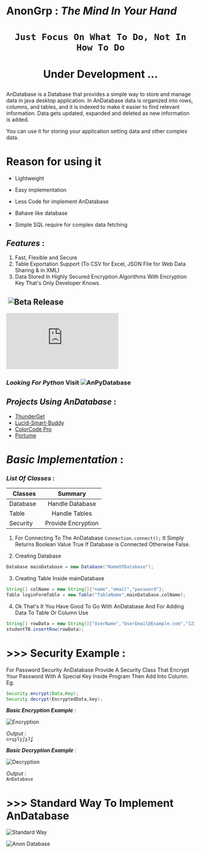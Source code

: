 # AnonGrp : _The Mind In Your Hand_

# <p align="center">`Just Focus On What To Do, Not In How To Do`</p>


# <p align="center">Under Development ...</p>

<p>AnDatabase is a Database that provides a simple way to store and manage data in java desktop application. In AnDatabase data is organized into rows, columns, and tables, and it is indexed to make it easier to find relevant information. Data gets updated, expanded and deleted as new information is added.</p>
<p>You can use it for storing your application setting data and other complex data.</p>

# Reason for using it 
* <p>Lightweight</p>
* <p>Easy implementation</p>
* <p>Less Code for implement AnDatabase</p>
* <p>Bahave like database</p>
* <p>Simple SQL require for complex data fetching

## _Features_ : 
 1. Fast, Flexible and Secure 
 2. Table Exportation Support (To CSV for Excel, JSON File for Web Data Sharing & in XML)
 3. Data Stored In Highly Secured Encryption Algorithms With Encryption Key That's Only Developer Knows. 
 
##  ![Beta Release](https://github.com/anongrp/AnDatabase/releases)    
![AnDatabase v2.5 JRE 9.jar (Latest Beta Version) ](https://github.com/anongrp/AnDatabase/raw/master/Release/AN%20Database%20v2.5%20JRE%209.jar)  
     

 ### _Looking For Python_ Visit ![AnPyDatabase](https://github.com/Anikeshpatel/AnPyDatabase)    
## _Projects Using AnDatabase_ :   

* <a href="https://github.com/anongrp/ThunderGet">ThunderGet</a>
* <a href="https://github.com/Anikeshpatel/Lucid-Smart-Buddy">Lucid-Smart-Buddy</a>
* <a href="https://github.com/anikeshpatel/colorcode-pro">ColorCode Pro</a>   
* <a href="https://github.com/anongrp/Portume">Portume</a>   
 
# _Basic Implementation_ :

### _List Of Classes_ :    
| Classes       | Summary            |
| ------------- |:------------------:|
| Database      | Handle Database    |
| Table         | Handle Tables      |
| Security      | Provide Encryption |

 1. For Connecting To The AnDatabase `Connection.connect();` It Simply Returns Boolean Value True If Database is Connected Otherwise False.     
 
 2. Creating Database  
 ```java 
 Database mainDatabase = new Database("NameOfDatabase");
 ```  
 3. Creating Table Inside mainDatabase  
 ```java 
 String[] colName = new String[]{"name","email","password"};
 Table loginFormTable = new Table("TableName",mainDatabase,colName);  
 ```
 
 4. Ok That's It You Have Good To Go With AnDatabase And For Adding Data To Table Or Column Use  
 ```java 
 String[] rowData = new String[]{"UserName","UserEmail@Example.com","12345"};
 studentTB.insertRow(rowData);
 ```
 
 # >>> Security Example : 

For Password Security AnDatabase Provide A Security Class That Encrypt Your Password With A Special Key Inside Program Then Add Into Column.  
Eg.  
```java 
Security.encrypt(Data,Key);
Security.decrypt(EncryptedData,key);
```

_**Basic Encryption Example**_ : 
 
![Encryption](https://raw.githubusercontent.com/anongrp/AnDatabase/master/images/Untitled-2.png)

_Output :_  
```ɢʏɥʂʕʂʃʂʔʆ```

_**Basic Decryption Example**_ : 
 
![Decryption](https://raw.githubusercontent.com/anongrp/AnDatabase/master/images/Untitled-1.png)

_Output :_  
```AnDatabase```    


# >>> Standard Way To Implement AnDatabase   
![Standard Way](https://raw.githubusercontent.com/anongrp/AnDatabase/master/images/standart.png ) 

 
![Anon Database](https://github.com/Anikeshpatel/AnDatabase/blob/master/images/AnonDatabase.png)  
